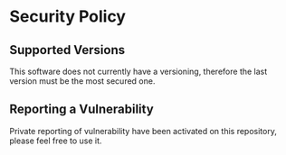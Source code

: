 # Security Policy

## Supported Versions

This software does not currently have a versioning, therefore the last version must be the most secured one.

## Reporting a Vulnerability

Private reporting of vulnerability have been activated on this repository, please feel free to use it.

